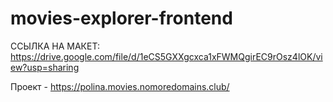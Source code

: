 # movies-explorer-frontend

ССЫЛКА НА МАКЕТ: https://drive.google.com/file/d/1eCS5GXXgcxca1xFWMQgirEC9rOsz4lOK/view?usp=sharing

Проект - https://polina.movies.nomoredomains.club/
